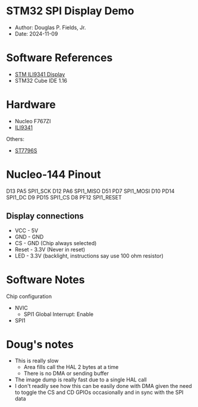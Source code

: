 # STM32 SPI Display Demo

* Author: Douglas P. Fields, Jr.
* Date: 2024-11-09

# Software References

* [STM ILI9341 Display](https://github.com/afiskon/stm32-ili9341?tab=readme-ov-file)
* STM32 Cube IDE 1.16

# Hardware

* Nucleo F767ZI
* [ILI9341](https://www.pjrc.com/store/display_ili9341_touch.html)

Others:

* [ST7796S](http://www.lcdwiki.com/4.0inch_SPI_Module_ST7796)

# Nucleo-144 Pinout

D13 PA5  SPI1_SCK
D12 PA6  SPI1_MISO
D51 PD7  SPI1_MOSI
D10 PD14 SPI1_DC
D9  PD15 SPI1_CS
D8  PF12 SPI1_RESET

## Display connections

* VCC - 5V
* GND - GND
* CS - GND (Chip always selected)
* Reset - 3.3V (Never in reset)
* LED - 3.3V (backlight, instructions say use 100 ohm resistor)

# Software Notes

Chip configuration
* NVIC
  * SPI1 Global Interrupt: Enable
* SPI1

# Doug's notes

* This is really slow
  * Area fills call the HAL 2 bytes at a time
  * There is no DMA or sending buffer
* The image dump is really fast due to a single HAL call
* I don't readily see how this can be easily done with DMA
  given the need to toggle the CS and CD GPIOs occasionally
  and in sync with the SPI data  
